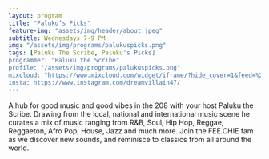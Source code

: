 ```yaml
---
layout: program
title: "Paluku’s Picks"
feature-img: "assets/img/header/about.jpeg"
subtitle: Wednesdays 7-9 PM
img: "/assets/img/programs/palukuspicks.png"
tags: [Paluku The Scribe, Paluku's Picks]
programmer: "Paluku the Scribe"
profile: "/assets/img/programs/palukuspicks.png"
mixcloud: "https://www.mixcloud.com/widget/iframe/?hide_cover=1&feed=%2Ftropicofm%2Fplaylists%2Fpalukus-picks%2F"
insta: https://www.instagram.com/dreamvillain47/
---
```


A hub for good music and good vibes in the 208 with your host Paluku the Scribe.
Drawing from the local, national and international music scene he curates a mix of music ranging from R&B, Soul, Hip Hop, Reggae, Reggaeton, Afro Pop, House, Jazz and much more. Join the FEE.CHIE fam as we discover new sounds, and reminisce to classics from all around the world.
